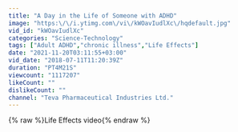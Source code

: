 ```yaml
---
title: "A Day in the Life of Someone with ADHD"
image: "https:\/\/i.ytimg.com\/vi\/kWOavIudlXc\/hqdefault.jpg"
vid_id: "kWOavIudlXc"
categories: "Science-Technology"
tags: ["Adult ADHD","chronic illness","Life Effects"]
date: "2021-11-20T03:11:55+03:00"
vid_date: "2018-07-11T11:20:39Z"
duration: "PT4M21S"
viewcount: "1117207"
likeCount: ""
dislikeCount: ""
channel: "Teva Pharmaceutical Industries Ltd."
---
```

{% raw %}Life Effects video{% endraw %}
